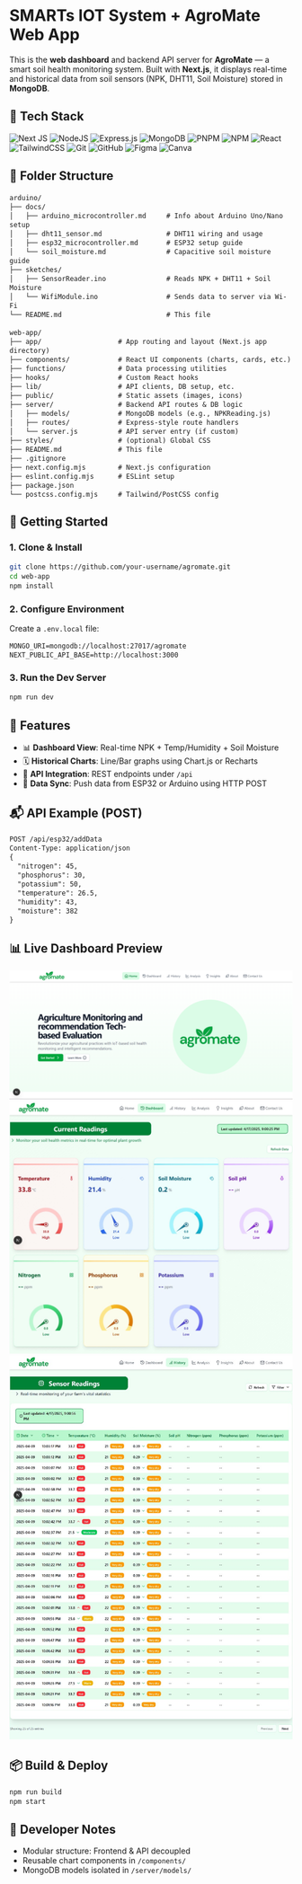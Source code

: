 # SMARTs IOT System + AgroMate Web App

This is the **web dashboard** and backend API server for **AgroMate** — a smart soil health monitoring system. Built with **Next.js**, it displays real-time and historical data from soil sensors (NPK, DHT11, Soil Moisture) stored in **MongoDB**.



## 🧱 Tech Stack

![Next JS](https://img.shields.io/badge/Next-black?style=for-the-badge&logo=next.js&logoColor=white)
![NodeJS](https://img.shields.io/badge/node.js-6DA55F?style=for-the-badge&logo=node.js&logoColor=white)
![Express.js](https://img.shields.io/badge/express.js-%23404d59.svg?style=for-the-badge&logo=express&logoColor=%2361DAFB)
![MongoDB](https://img.shields.io/badge/MongoDB-%234ea94b.svg?style=for-the-badge&logo=mongodb&logoColor=white)
![PNPM](https://img.shields.io/badge/pnpm-%234a4a4a.svg?style=for-the-badge&logo=pnpm&logoColor=f69220)
![NPM](https://img.shields.io/badge/NPM-%23CB3837.svg?style=for-the-badge&logo=npm&logoColor=white)
![React](https://img.shields.io/badge/react-%2320232a.svg?style=for-the-badge&logo=react&logoColor=%2361DAFB)
![TailwindCSS](https://img.shields.io/badge/tailwindcss-%2338B2AC.svg?style=for-the-badge&logo=tailwind-css&logoColor=white)
![Git](https://img.shields.io/badge/git-%23F05033.svg?style=for-the-badge&logo=git&logoColor=white)
![GitHub](https://img.shields.io/badge/github-%23121011.svg?style=for-the-badge&logo=github&logoColor=white)
![Figma](https://img.shields.io/badge/figma-%23F24E1E.svg?style=for-the-badge&logo=figma&logoColor=white)
![Canva](https://img.shields.io/badge/Canva-%2300C4CC.svg?style=for-the-badge&logo=Canva&logoColor=white)


## 📁 Folder Structure

```
arduino/
├── docs/
│   ├── arduino_microcontroller.md     # Info about Arduino Uno/Nano setup
│   ├── dht11_sensor.md                # DHT11 wiring and usage
│   ├── esp32_microcontroller.md       # ESP32 setup guide
│   └── soil_moisture.md               # Capacitive soil moisture guide
├── sketches/
│   ├── SensorReader.ino               # Reads NPK + DHT11 + Soil Moisture
│   └── WifiModule.ino                 # Sends data to server via Wi-Fi
└── README.md                          # This file

web-app/
├── app/                   # App routing and layout (Next.js app directory)
├── components/            # React UI components (charts, cards, etc.)
├── functions/             # Data processing utilities
├── hooks/                 # Custom React hooks
├── lib/                   # API clients, DB setup, etc.
├── public/                # Static assets (images, icons)
├── server/                # Backend API routes & DB logic
│   ├── models/            # MongoDB models (e.g., NPKReading.js)
│   ├── routes/            # Express-style route handlers
│   └── server.js          # API server entry (if custom)
├── styles/                # (optional) Global CSS
├── README.md              # This file
├── .gitignore
├── next.config.mjs        # Next.js configuration
├── eslint.config.mjs      # ESLint setup
├── package.json
└── postcss.config.mjs     # Tailwind/PostCSS config
```



## 🚀 Getting Started

### 1. Clone & Install

```bash
git clone https://github.com/your-username/agromate.git
cd web-app
npm install
```

### 2. Configure Environment

Create a `.env.local` file:

```
MONGO_URI=mongodb://localhost:27017/agromate
NEXT_PUBLIC_API_BASE=http://localhost:3000
```

### 3. Run the Dev Server

```bash
npm run dev
```


## 🧪 Features

* 📊 **Dashboard View**: Real-time NPK + Temp/Humidity + Soil Moisture
* 🗓️ **Historical Charts**: Line/Bar graphs using Chart.js or Recharts
* 📡 **API Integration**: REST endpoints under `/api`
* 🔄 **Data Sync**: Push data from ESP32 or Arduino using HTTP POST



## 📬 API Example (POST)

```http
POST /api/esp32/addData
Content-Type: application/json
{
  "nitrogen": 45,
  "phosphorus": 30,
  "potassium": 50,
  "temperature": 26.5,
  "humidity": 43,
  "moisture": 382
}
```


## 📊 Live Dashboard Preview

![Image](./output-snapshots/Home-Screen.png)
![Image](./output-snapshots/DashBoard.jpg)
![Image](./output-snapshots/History.png)



## 📦 Build & Deploy

```bash
npm run build
npm start
```

## 🧠 Developer Notes

* Modular structure: Frontend & API decoupled
* Reusable chart components in `/components/`
* MongoDB models isolated in `/server/models/`
